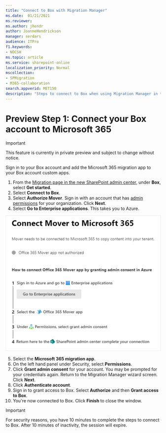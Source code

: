 ```yaml
---
title: "Connect to Box with Migration Manager"
ms.date:  01/21/2021
ms.reviewer: 
ms.author: jhendr
author: JoanneHendrickson
manager: serdars
audience: ITPro
f1.keywords:
- NOCSH
ms.topic: article
ms.service: sharepoint-online
localization_priority: Normal
mscollection:
- SPMigration
- M365-collaboration
search.appverid: MET150
description: "Steps to connect to Box when using Migration Manager in the SharePoint Admin center."
---
```


# Preview Step 1:  Connect your Box account to Microsoft 365

>[!Important]
> This feature is currently in private preview and subject to change without notice.

Sign in to your Box account and add the Microsoft 365 migration app to your Box account custom apps. 

1. From the [Migration page in the new SharePoint admin center](https://admin.microsoft.com/sharepoint?page=migrationCenter&modern), under **Box**, select **Get started**.
2. Select **Connect to Box**. 
3. Select **Authorize Mover**. Sign in with an account that has [admin permissions](/sharepoint/sharepoint-admin-role) for your organization. Click **Next**.
4. Select **Go to Enterprise applications**. This takes you to Azure.

![Enterprise applications in Azure](media/mm-box-enterprise-app.png)

5. Select the **Microsoft 365 migration app**.
6. On the left hand panel under Security, select **Permissions**.
7. Click **Grant admin consent** for your account. You may be prompted for your credentials again. Return to the Migration Manager wizard screen.  Click **Next**.
8. Click **Authenticate account**. 
9. Sign in to grant access to Box. Select **Authorize** and then **Grant access to Box**.
10. You're now connected to Box. Click **Finish** to close the window.

>[!Important]
>For security reasons, you have 10 minutes to complete the steps to connect to Box. After 10 minutes of inactivity, the session will expire.